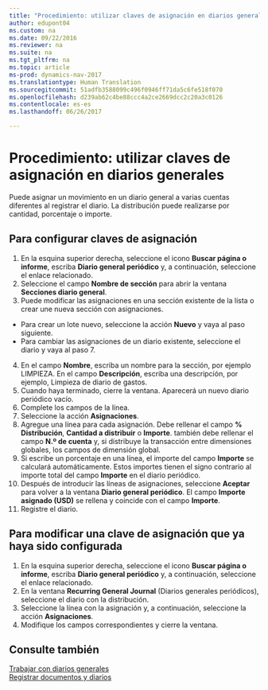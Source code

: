 ```yaml
---
title: "Procedimiento: utilizar claves de asignación en diarios generales"
author: edupont04
ms.custom: na
ms.date: 09/22/2016
ms.reviewer: na
ms.suite: na
ms.tgt_pltfrm: na
ms.topic: article
ms-prod: dynamics-nav-2017
ms.translationtype: Human Translation
ms.sourcegitcommit: 51adfb3588099c496f0946ff71da5c6fe518f070
ms.openlocfilehash: d239ab62c4be88ccc4a2ce2669dcc2c20a3c0126
ms.contentlocale: es-es
ms.lasthandoff: 06/26/2017

---
```


#  <a name="how-to-use-allocation-keys-in-general-journals"></a>Procedimiento: utilizar claves de asignación en diarios generales
Puede asignar un movimiento en un diario general a varias cuentas diferentes al registrar el diario. La distribución puede realizarse por cantidad, porcentaje o importe.

## <a name="to-set-up-allocation-keys"></a>Para configurar claves de asignación 
1. En la esquina superior derecha, seleccione el icono **Buscar página o informe**, escriba **Diario general periódico** y, a continuación, seleccione el enlace relacionado.
2. Seleccione el campo **Nombre de sección** para abrir la ventana **Secciones diario general**.
3. Puede modificar las asignaciones en una sección existente de la lista o crear une nueva sección con asignaciones.
  * Para crear un lote nuevo, seleccione la acción **Nuevo** y vaya al paso siguiente.
  * Para cambiar las asignaciones de un diario existente, seleccione el diario y vaya al paso 7.    
4. En el campo **Nombre**, escriba un nombre para la sección, por ejemplo LIMPIEZA. En el campo **Descripción**, escriba una descripción, por ejemplo, Limpieza de diario de gastos.
5. Cuando haya terminado, cierre la ventana. Aparecerá un nuevo diario periódico vacío. 
6. Complete los campos de la línea.
7. Seleccione la acción **Asignaciones**. 
8. Agregue una línea para cada asignación. Debe rellenar el campo **% Distribución**, **Cantidad a distribuir** o **Importe**. también debe rellenar el campo **N.º de cuenta** y, si distribuye la transacción entre dimensiones globales, los campos de dimensión global.
9. Si escribe un porcentaje en una línea, el importe del campo **Importe** se calculará automáticamente. Estos importes tienen el signo contrario al importe total del campo **Importe** en el diario periódico.
10. Después de introducir las líneas de asignaciones, seleccione **Aceptar** para volver a la ventana **Diario general periódico**. El campo **Importe asignado (USD)** se rellena y coincide con el campo **Importe**.
11. Registre el diario.

## <a name="to-change-an-allocation-key-that-has-already-been-set-up"></a>Para modificar una clave de asignación que ya haya sido configurada
1. En la esquina superior derecha, seleccione el icono **Buscar página o informe**, escriba **Diario general periódico** y, a continuación, seleccione el enlace relacionado.
2. En la ventana **Recurring General Journal** (Diarios generales periódicos), seleccione el diario con la distribución.
3. Seleccione la línea con la asignación y, a continuación, seleccione la acción **Asignaciones**.
4. Modifique los campos correspondientes y cierre la ventana.

## <a name="see-also"></a>Consulte también
[Trabajar con diarios generales](ui-work-general-journals.md)  
[Registrar documentos y diarios](ui-post-documents-journals.md)




